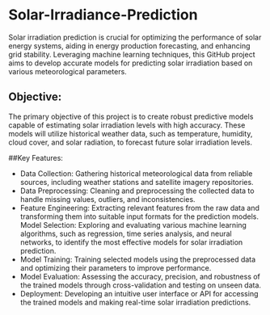 # Solar-Irradiance-Prediction

Solar irradiation prediction is crucial for optimizing the performance of solar energy systems, aiding in energy production forecasting, and enhancing grid stability. Leveraging machine learning techniques, this GitHub project aims to develop accurate models for predicting solar irradiation based on various meteorological parameters.

## Objective:
The primary objective of this project is to create robust predictive models capable of estimating solar irradiation levels with high accuracy. These models will utilize historical weather data, such as temperature, humidity, cloud cover, and solar radiation, to forecast future solar irradiation levels.

##Key Features:

- Data Collection: Gathering historical meteorological data from reliable sources, including weather stations and satellite imagery repositories.
- Data Preprocessing: Cleaning and preprocessing the collected data to handle missing values, outliers, and inconsistencies.
- Feature Engineering: Extracting relevant features from the raw data and transforming them into suitable input formats for the prediction models.
Model Selection: Exploring and evaluating various machine learning algorithms, such as regression, time series analysis, and neural networks, to identify the most effective models for solar irradiation prediction.
- Model Training: Training selected models using the preprocessed data and optimizing their parameters to improve performance.
- Model Evaluation: Assessing the accuracy, precision, and robustness of the trained models through cross-validation and testing on unseen data.
- Deployment: Developing an intuitive user interface or API for accessing the trained models and making real-time solar irradiation predictions.
